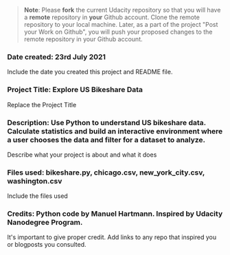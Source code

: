 >**Note**: Please **fork** the current Udacity repository so that you will have a **remote** repository in **your** Github account. Clone the remote repository to your local machine. Later, as a part of the project "Post your Work on Github", you will push your proposed changes to the remote repository in your Github account.

### Date created: 23rd July 2021
Include the date you created this project and README file.

### Project Title: Explore US Bikeshare Data
Replace the Project Title

### Description: Use Python to understand US bikeshare data. Calculate statistics and build an interactive environment where a user chooses the data and filter for a dataset to analyze.
Describe what your project is about and what it does

### Files used: bikeshare.py, chicago.csv, new_york_city.csv, washington.csv
Include the files used

### Credits: Python code by Manuel Hartmann. Inspired by Udacity Nanodegree Program.
It's important to give proper credit. Add links to any repo that inspired you or blogposts you consulted.

